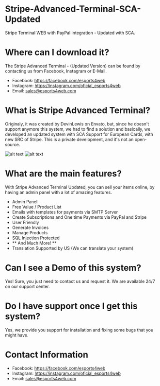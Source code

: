 # Stripe-Advanced-Terminal-SCA-Updated
Stripe Terminal WEB with PayPal integration - Updated with SCA.

# Where can I download it? 
The Stripe Advanced Terminal - (Updated Version) can be found by contacting us from Facebook, Instagram or E-Mail.
  - Facebook: https://facebook.com/esports4web
  - Instagram: https://instagram.com/oficial_esports4web
  - Email: sales@esports4web.com
  


# What is Stripe Advanced Terminal?
 Originaly, it was created by DevinLewis on Envato, but, since he doesn't support anymore this system, we had to find a solution and basically, we developed an updated system with SCA Support for European Cards, with new SRC of Stripe. 
 This is a private development, and it's not an open-source. 
 
 ![alt text](https://i.imgur.com/eN1q30G.png)
![alt text](https://i.imgur.com/uVpCB5Y.png)

 
 # What are the main features?
 With Stripe Advanced Terminal Updated, you can sell your items online, by having an admin panel with a lot of amazing features.
 - Admin Panel
 - Free Value / Product List 
 - Emails with templates for payments via SMTP Server
 - Create Subscriptions and One time Payments via PayPal and Stripe 
 - User Friendly
 - Generate Invoices 
 - Manage Products 
 - SQL Injection Protected
 - ** And Much More! ** 
 - Translation Supported by US (We can translate your system) 
 
  # Can I see a Demo of this system? 
  Yes! Sure, you just need to contact us and request it. We are available 24/7 on our support center. 
  
  # Do I have support once I get this system?
  Yes, we provide you support for installation and fixing some bugs that you might have.
  
  # Contact Information
  - Facebook: https://facebook.com/esports4web
  - Instagram: https://instagram.com/oficial_esports4web
  - Email: sales@esports4web.com
